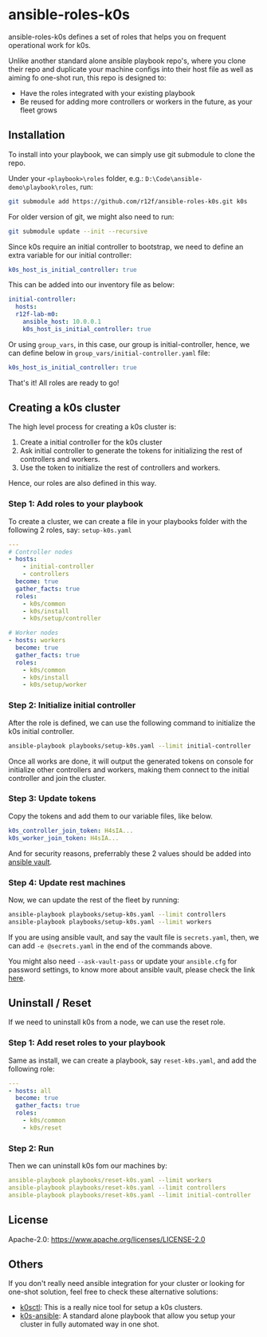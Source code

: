 # ansible-roles-k0s

ansible-roles-k0s defines a set of roles that helps you on frequent operational work for k0s.

Unlike another standard alone ansible playbook repo's, where you clone their repo and duplicate your machine configs into their host file as well as aiming fo one-shot run, this repo is designed to:

- Have the roles integrated with your existing playbook
- Be reused for adding more controllers or workers in the future, as your fleet grows

## Installation

To install into your playbook, we can simply use git submodule to clone the repo.

Under your `<playbook>\roles` folder, e.g.: `D:\Code\ansible-demo\playbook\roles`, run:

```bash
git submodule add https://github.com/r12f/ansible-roles-k0s.git k0s
```

For older version of git, we might also need to run:

```bash
git submodule update --init --recursive
```

Since k0s require an initial controller to bootstrap, we need to define an extra variable for our initial controller:

```yaml
k0s_host_is_initial_controller: true
```

This can be added into our inventory file as below:

```yaml
initial-controller:
  hosts:
  r12f-lab-m0:
    ansible_host: 10.0.0.1
    k0s_host_is_initial_controller: true
```

Or using `group_vars`, in this case, our group is initial-controller, hence, we can define below in `group_vars/initial-controller.yaml` file:

```yaml
k0s_host_is_initial_controller: true
```

That's it! All roles are ready to go!

## Creating a k0s cluster

The high level process for creating a k0s cluster is:

1. Create a initial controller for the k0s cluster
2. Ask initial controller to generate the tokens for initializing the rest of controllers and workers.
3. Use the token to initialize the rest of controllers and workers.

Hence, our roles are also defined in this way.

### Step 1: Add roles to your playbook

To create a cluster, we can create a file in your playbooks folder with the following 2 roles, say: `setup-k0s.yaml`

```yaml
---
# Controller nodes
- hosts:
    - initial-controller
    - controllers
  become: true
  gather_facts: true
  roles:
    - k0s/common
    - k0s/install
    - k0s/setup/controller

# Worker nodes
- hosts: workers
  become: true
  gather_facts: true
  roles:
    - k0s/common
    - k0s/install
    - k0s/setup/worker
```

### Step 2: Initialize initial controller

After the role is defined, we can use the following command to initialize the k0s initial controller.

```bash
ansible-playbook playbooks/setup-k0s.yaml --limit initial-controller
```

Once all works are done, it will output the generated tokens on console for initialize other controllers and workers, making them connect to the initial controller and join the cluster.

### Step 3: Update tokens

Copy the tokens and add them to our variable files, like below.

```yaml
k0s_controller_join_token: H4sIA...
k0s_worker_join_token: H4sIA...
```

And for security reasons, preferrably these 2 values should be added into [ansible vault](https://docs.ansible.com/ansible/latest/user_guide/vault.html).

### Step 4: Update rest machines

Now, we can update the rest of the fleet by running:

```bash
ansible-playbook playbooks/setup-k0s.yaml --limit controllers
ansible-playbook playbooks/setup-k0s.yaml --limit workers
```

If you are using ansible vault, and say the vault file is `secrets.yaml`, then, we can add `-e @secrets.yaml` in the end of the commands above.

You might also need `--ask-vault-pass` or update your `ansible.cfg` for password settings, to know more about ansible vault, please check the link [here](https://docs.ansible.com/ansible/latest/user_guide/vault.html).

## Uninstall / Reset

If we need to uninstall k0s from a node, we can use the reset role.

### Step 1: Add reset roles to your playbook

Same as install, we can create a playbook, say `reset-k0s.yaml`, and add the following role:

```yaml
---
- hosts: all
  become: true
  gather_facts: true
  roles:
    - k0s/common
    - k0s/reset
```

### Step 2: Run

Then we can uninstall k0s fom our machines by:

```yaml
ansible-playbook playbooks/reset-k0s.yaml --limit workers
ansible-playbook playbooks/reset-k0s.yaml --limit controllers
ansible-playbook playbooks/reset-k0s.yaml --limit initial-controller
```

## License

Apache-2.0: <https://www.apache.org/licenses/LICENSE-2.0>

## Others

If you don't really need ansible integration for your cluster or looking for one-shot solution, feel free to check these alternative solutions:

- [k0sctl](https://github.com/k0sproject/k0sctl): This is a really nice tool for setup a k0s clusters.
- [k0s-ansible](https://github.com/movd/k0s-ansible): A standard alone playbook that allow you setup your cluster in fully automated way in one shot.
